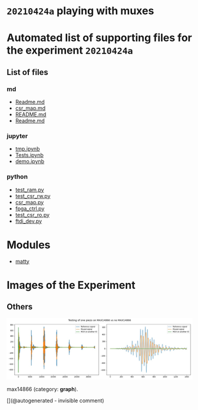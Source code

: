 # `20210424a` playing with muxes



# Automated list of supporting files for the __experiment `20210424a`__

## List of files

### md

* [Readme.md](/matty/20210424a/Readme.md)
* [csr_map.md](/matty/20210424a/hvmux_tests/csr_map.md)
* [README.md](/matty/20210424a/hvmux_tests/README.md)
* [Readme.md](/matty/20210425a/Readme.md)


### jupyter

* [tmp.ipynb](/tmp.ipynb)
* [Tests.ipynb](/matty/20210424a/Tests.ipynb)
* [demo.ipynb](/matty/20210424a/hvmux_tests/demo.ipynb)


### python

* [test_ram.py](/matty/20210424a/hvmux_tests/test_ram.py)
* [test_csr_rw.py](/matty/20210424a/hvmux_tests/test_csr_rw.py)
* [csr_map.py](/matty/20210424a/hvmux_tests/csr_map.py)
* [fpga_ctrl.py](/matty/20210424a/hvmux_tests/fpga_ctrl.py)
* [test_csr_ro.py](/matty/20210424a/hvmux_tests/test_csr_ro.py)
* [ftdi_dev.py](/matty/20210424a/hvmux_tests/ftdi_dev.py)





# Modules

* [matty](/matty/)




# Images of the Experiment

## Others

![](/matty/20210424a/mux.jpg)

max14866 (category: __graph__).










[](@autogenerated - invisible comment)